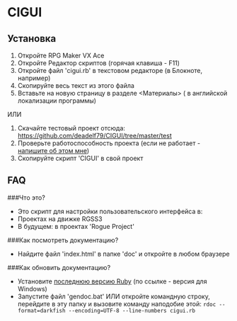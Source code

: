 ﻿CIGUI
=====

Установка
---
 1. Откройте RPG Maker VX Ace
 2. Откройте Редактор скриптов (горячая клавиша - F11)
 3. Откройте файл 'cigui.rb' в текстовом редакторе (в Блокноте, например)
 4. Скопируйте весь текст из этого файла
 5. Вставьте на новую страницу в разделе <Материалы> (<Materials> в английской локализации программы)

ИЛИ

 1. Скачайте тестовый проект отсюда: https://github.com/deadelf79/CIGUI/tree/master/test
 2. Проверьте работоспособность проекта (если не работает - [напишите об этом мне](mailto:deadelf79@gmail.com))
 3. Скопируйте скрипт 'CIGUI' в свой проект
 
FAQ
---
###Что это?
 - Это скрипт для настройки пользовательского интерфейса в:
  - Проектах на движке RGSS3
  - В будущем: в проектах 'Rogue Project'



###Как посмотреть документацию?
 - Найдите файл 'index.html' в папке 'doc' и откройте в любом браузере
 
 

###Как обновить документацию?
 - Установите [последнюю версию Ruby](http://rubyinstaller.org/ ) (по ссылке - версия для Windows)
 - Запустите файл 'gendoc.bat' ИЛИ откройте командную строку, перейдите в эту папку и вызовите команду наподобие этой:
`rdoc --format=darkfish --encoding=UTF-8 --line-numbers cigui.rb`
